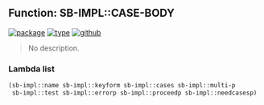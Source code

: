 ## Function: SB-IMPL::CASE-BODY
[![package](https://img.shields.io/badge/Package-SB--IMPL-5f9ea0.svg?style=social&colorA=999999)](../) [![type](https://img.shields.io/badge/Type-Function-5f9ea0.svg?style=social&colorA=999999)](../#function) [![github](https://img.shields.io/badge/GitHub-View_the_source-5f9ea0.svg?style=social&colorA=999999&logo=github)](https://github.com/sbcl/sbcl/blob/master/src/code/macros.lisp/) 

> No description.

### Lambda list
```cl
(sb-impl::name sb-impl::keyform sb-impl::cases sb-impl::multi-p
 sb-impl::test sb-impl::errorp sb-impl::proceedp sb-impl::needcasesp)
```
